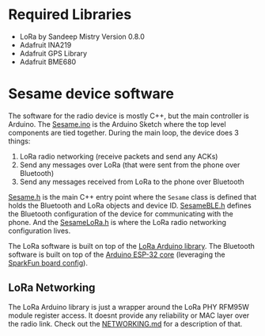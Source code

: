 
# Required Libraries
- LoRa by Sandeep Mistry Version 0.8.0
- Adafruit INA219
- Adafruit GPS Library
- Adafruit BME680

# Sesame device software

The software for the radio device is mostly C++, but the main controller is Arduino. The [Sesame.ino](Sesame.ino) is the Arduino Sketch where the top level components are tied together. During the main loop, the device does 3 things:

1. LoRa radio networking (receive packets and send any ACKs)
2. Send any messages over LoRa (that were sent from the phone over Bluetooth)
3. Send any messages received from LoRa to the phone over Bluetooth

[Sesame.h](Sesame.h) is the main C++ entry point where the `Sesame` class is defined that holds the Bluetooth and LoRa objects and device ID. [SesameBLE.h](SesameBLE.h) defines the Bluetooth configuration of the device for communicating with the phone. And the [SesameLoRa.h](SesameLoRa.h) is where the LoRa radio networking configuration lives.

The LoRa software is built on top of the [LoRa Arduino library](https://github.com/sandeepmistry/arduino-LoRa). The Bluetooth software is built on top of the [Arduino ESP-32 core](https://github.com/espressif/arduino-esp32) \(leveraging the [SparkFun board config](https://github.com/sparkfun/ESP32_LoRa_1Ch_Gateway/tree/main/Firmware)\).

## LoRa Networking

The LoRa Arduino library is just a wrapper around the LoRa PHY RFM95W module register access. It doesnt provide any reliability or MAC layer over the radio link. Check out the [NETWORKING.md](NETWORKING.md) for a description of that. 